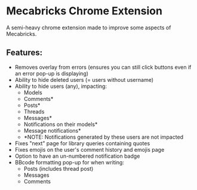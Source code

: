 # Mecabricks Chrome Extension

A semi-heavy chrome extension made to improve some aspects of Mecabricks.

## Features:

- Removes overlay from errors (ensures you can still click buttons even if an error pop-up is displaying)
- Ability to hide deleted users (= users without username)
- Ability to hide users (any), impacting:
  - Models
  - Comments\*
  - Posts\*
  - Threads
  - Messages\*
  - Notifications on their models\*
  - Message notifications\*
  - \*NOTE: Notifications generated by these users are not impacted
- Fixes "next" page for library queries containing quotes
- Fixes emojis on the user's comment history and emojis page
- Option to have an un-numbered notification badge
- BBcode formatting pop-up for when writing:
  - Posts (includes thread post)
  - Messages
  - Comments
